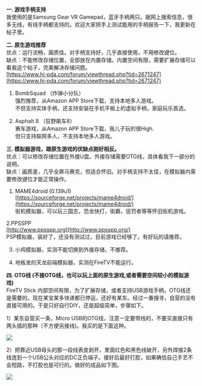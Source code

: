 **一. 游戏手柄支持**  
我使用的是Samsung Gear VR Gamepad，蓝牙手柄两只。据网上搜索信息，很多无线，有线手柄都支持的。欢迎大家把手上测试能用的手柄报告一下，我更新在帖子里。  

**二. 原生游戏推荐**  
优点：运行流畅，画质佳。对手柄支持好，几乎直接使用，不用修改键位。  
缺点：不能修改存储位置，全部放在内置存储。内置空间有限，需要扩展存储可以看我这个帖子，完美解决存储问题。  
[https://www.hi-pda.com/forum/viewthread.php?tid=2671247](https://www.hi-pda.com/forum/viewthread.php?tid=2671247)  

1. BombSquad （炸弹小分队）  
   强烈推荐，从Amazon APP Store下载，支持本地多人游戏。  
   不但支持实体手柄，还支持安装在手机平板上的虚拟手柄，家庭玩乐首选。  

2. Asphalt 8 （狂野飙车8）  
   赛车游戏，从Amazon APP Store下载，我儿子玩的很High.  
   但只支持联网多人，不支持本地多人游戏。  

**三. 模拟器游戏，跟原生游戏的优缺点刚好相反。**  
优点：可以修改存储位置在外接U盘。外接存储需要OTG线，具体看我下一部分的说明。  
缺点：画质差，几乎全屏马赛克，但适合怀旧。对手柄支持不太佳，在模拟器内需要修改键位才能正常操作。  

1. MAME4droid (0.139u1)  
   [https://sourceforge.net/projects/mame4droid/](https://sourceforge.net/projects/mame4droid/)  
   街机模拟器，可以玩三国志，恐龙快打，街霸，惩罚者等等怀旧街机游戏。  

2.PPSSPP  
[http://www.ppsspp.org](http://www.ppsspp.org/)  
PSP模拟器，装好了，还没有测试过，目前游戏已经够了。有好玩的请推荐。  

3. 小鸡模拟器，实测不能切换到外接存储，不推荐。  

4. 地板发的天龙前端模拟器，实测在FireTV不能运行。  

**四. OTG线 (不接OTG线，也可以玩上面的原生游戏,或者需要空间较小的模拟游戏)**  
FireTV Stick 内部空间有限，为了扩展存储，或者支持USB游戏手柄，OTG线还是需要的。现在某宝某多快递都已停运，还好有某东。经过一番搜寻，自营的没有直接可用的。于是只好自行DIY，还是超级简单，步骤如下。  

1）某东自营买一条，Micro USB的OTG线，注意一定要带线的，不要买直接只有两头插的那种（不方便另接线)。我买的是下面这种。

![](https://github.com/openwrt166/firetv/blob/master/images/07.jpg)

2）把靠近USB母头的那一段线表皮剥开，里面红色和黑色线破开，另外焊接2条线连到一个USB公头对应的DC正负端子。接好后最好打胶，如果确信自己手艺不会短路，不打胶也是可行的。做好的成品如下图。

![](https://github.com/openwrt166/firetv/blob/master/images/08.jpg)

